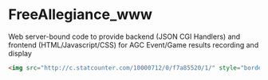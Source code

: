 FreeAllegiance_www
==================

Web server-bound code to provide backend (JSON CGI Handlers) and frontend (HTML/Javascript/CSS) for AGC Event/Game results recording and display

```html
<img src="http://c.statcounter.com/10000712/0/f7a85520/1/" style="border:none;">
```